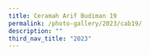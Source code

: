 ```yaml
---
title: Ceramah Arif Budiman 19
permalink: /photo-gallery/2023/cab19/
description: ""
third_nav_title: "2023"
---
```

